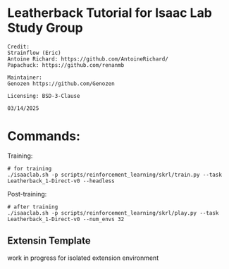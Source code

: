 # Leatherback Tutorial for Isaac Lab Study Group
```
Credit: 
Strainflow (Eric)
Antoine Richard: https://github.com/AntoineRichard/
Papachuck: https://github.com/renanmb

Maintainer:
Genozen https://github.com/Genozen

Licensing: BSD-3-Clause

03/14/2025
```


# Commands:
Training:
```
# for training
./isaaclab.sh -p scripts/reinforcement_learning/skrl/train.py --task Leatherback_1-Direct-v0 --headless
```
Post-training:
```
# after training
./isaaclab.sh -p scripts/reinforcement_learning/skrl/play.py --task Leatherback_1-Direct-v0 --num_envs 32
```

## Extensin Template
work in progress for isolated extension environment
